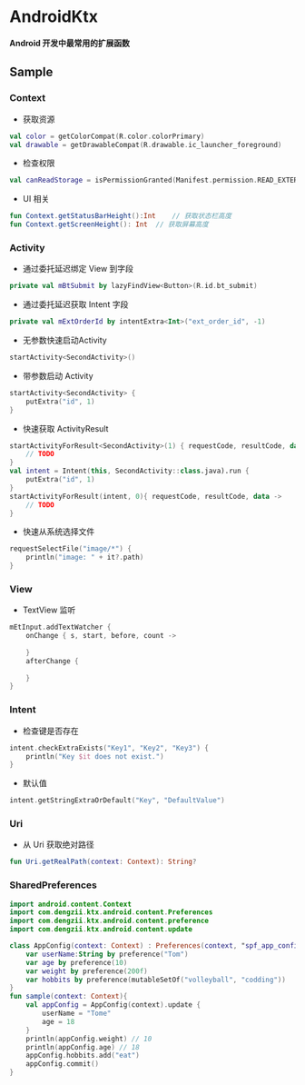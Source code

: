 # AndroidKtx

**Android 开发中最常用的扩展函数**

## Sample

### Context

- 获取资源
```kotlin
val color = getColorCompat(R.color.colorPrimary)
val drawable = getDrawableCompat(R.drawable.ic_launcher_foreground)
```
- 检查权限
```kotlin
val canReadStorage = isPermissionGranted(Manifest.permission.READ_EXTERNAL_STORAGE)
```
- UI 相关
```kotlin
fun Context.getStatusBarHeight():Int    // 获取状态栏高度
fun Context.getScreenHeight(): Int  // 获取屏幕高度
```

### Activity

- 通过委托延迟绑定 View 到字段
```kotlin
private val mBtSubmit by lazyFindView<Button>(R.id.bt_submit) 
```
- 通过委托延迟获取 Intent 字段
```kotlin
private val mExtOrderId by intentExtra<Int>("ext_order_id", -1)
```
- 无参数快速启动Activity
```kotlin
startActivity<SecondActivity>()
```
- 带参数启动 Activity
```kotlin
startActivity<SecondActivity> {
    putExtra("id", 1)
}
```
- 快速获取 ActivityResult
```kotlin
startActivityForResult<SecondActivity>(1) { requestCode, resultCode, data ->
    // TODO
}
val intent = Intent(this, SecondActivity::class.java).run {
    putExtra("id", 1)
}
startActivityForResult(intent, 0){ requestCode, resultCode, data ->
    // TODO
}
```
- 快速从系统选择文件
```kotlin
requestSelectFile("image/*") {
    println("image: " + it?.path)
}
```

### View

- TextView 监听
```kotlin
mEtInput.addTextWatcher { 
    onChange { s, start, before, count -> 
        
    }
    afterChange { 
        
    }
}
```

### Intent

- 检查键是否存在
```kotlin
intent.checkExtraExists("Key1", "Key2", "Key3") {
    println("Key $it does not exist.")
}
```
- 默认值
```kotlin
intent.getStringExtraOrDefault("Key", "DefaultValue")
```

### Uri

- 从 Uri 获取绝对路径
```kotlin
fun Uri.getRealPath(context: Context): String?
```

### SharedPreferences

```kotlin
import android.content.Context
import com.dengzii.ktx.android.content.Preferences
import com.dengzii.ktx.android.content.preference
import com.dengzii.ktx.android.content.update

class AppConfig(context: Context) : Preferences(context, "spf_app_config") {
    var userName:String by preference("Tom")
    var age by preference(10)
    var weight by preference(200f)
    var hobbits by preference(mutableSetOf("volleyball", "codding"))
}
fun sample(context: Context){
    val appConfig = AppConfig(context).update {
        userName = "Tome"
        age = 18
    }
    println(appConfig.weight) // 10
    println(appConfig.age) // 18
    appConfig.hobbits.add("eat")
    appConfig.commit()
}
```
